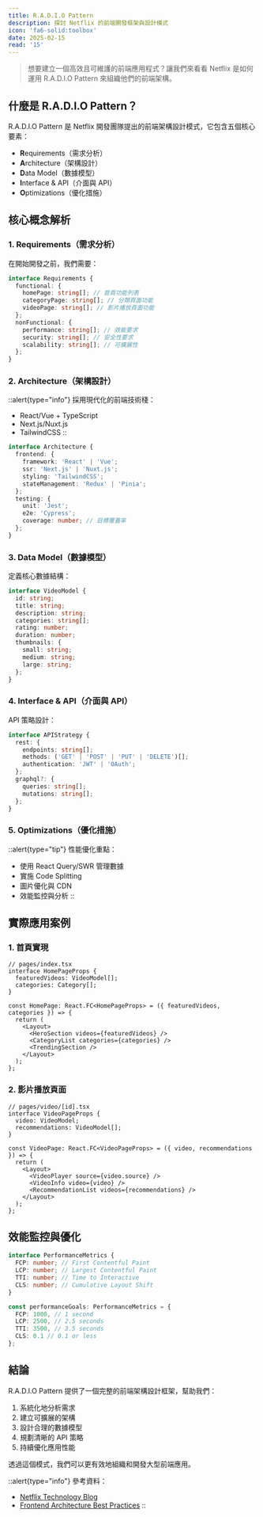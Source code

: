 ```yaml
---
title: R.A.D.I.O Pattern
description: 探討 Netflix 的前端開發框架與設計模式
icon: 'fa6-solid:toolbox'
date: 2025-02-15
read: '15'
---
```


> 想要建立一個高效且可維護的前端應用程式？讓我們來看看 Netflix 是如何運用 R.A.D.I.O Pattern 來組織他們的前端架構。

## 什麼是 R.A.D.I.O Pattern？

R.A.D.I.O Pattern 是 Netflix 開發團隊提出的前端架構設計模式，它包含五個核心要素：

- **R**equirements（需求分析）
- **A**rchitecture（架構設計）
- **D**ata Model（數據模型）
- **I**nterface & API（介面與 API）
- **O**ptimizations（優化措施）

## 核心概念解析

### 1. Requirements（需求分析）

在開始開發之前，我們需要：

```typescript
interface Requirements {
  functional: {
    homePage: string[]; // 首頁功能列表
    categoryPage: string[]; // 分類頁面功能
    videoPage: string[]; // 影片播放頁面功能
  };
  nonFunctional: {
    performance: string[]; // 效能要求
    security: string[]; // 安全性要求
    scalability: string[]; // 可擴展性
  };
}
```

### 2. Architecture（架構設計）

::alert{type="info"}
採用現代化的前端技術棧：
- React/Vue + TypeScript
- Next.js/Nuxt.js
- TailwindCSS
::

```typescript
interface Architecture {
  frontend: {
    framework: 'React' | 'Vue';
    ssr: 'Next.js' | 'Nuxt.js';
    styling: 'TailwindCSS';
    stateManagement: 'Redux' | 'Pinia';
  };
  testing: {
    unit: 'Jest';
    e2e: 'Cypress';
    coverage: number; // 目標覆蓋率
  };
}
```

### 3. Data Model（數據模型）

定義核心數據結構：

```typescript
interface VideoModel {
  id: string;
  title: string;
  description: string;
  categories: string[];
  rating: number;
  duration: number;
  thumbnails: {
    small: string;
    medium: string;
    large: string;
  };
}
```

### 4. Interface & API（介面與 API）

API 策略設計：

```typescript
interface APIStrategy {
  rest: {
    endpoints: string[];
    methods: ('GET' | 'POST' | 'PUT' | 'DELETE')[];
    authentication: 'JWT' | 'OAuth';
  };
  graphql?: {
    queries: string[];
    mutations: string[];
  };
}
```

### 5. Optimizations（優化措施）

::alert{type="tip"}
性能優化重點：

- 使用 React Query/SWR 管理數據
- 實施 Code Splitting
- 圖片優化與 CDN
- 效能監控與分析
::

## 實際應用案例

### 1. 首頁實現

```tsx
// pages/index.tsx
interface HomePageProps {
  featuredVideos: VideoModel[];
  categories: Category[];
}

const HomePage: React.FC<HomePageProps> = ({ featuredVideos, categories }) => {
  return (
    <Layout>
      <HeroSection videos={featuredVideos} />
      <CategoryList categories={categories} />
      <TrendingSection />
    </Layout>
  );
};
```

### 2. 影片播放頁面

```tsx
// pages/video/[id].tsx
interface VideoPageProps {
  video: VideoModel;
  recommendations: VideoModel[];
}

const VideoPage: React.FC<VideoPageProps> = ({ video, recommendations }) => {
  return (
    <Layout>
      <VideoPlayer source={video.source} />
      <VideoInfo video={video} />
      <RecommendationList videos={recommendations} />
    </Layout>
  );
};
```

## 效能監控與優化

```typescript
interface PerformanceMetrics {
  FCP: number; // First Contentful Paint
  LCP: number; // Largest Contentful Paint
  TTI: number; // Time to Interactive
  CLS: number; // Cumulative Layout Shift
}

const performanceGoals: PerformanceMetrics = {
  FCP: 1000, // 1 second
  LCP: 2500, // 2.5 seconds
  TTI: 3500, // 3.5 seconds
  CLS: 0.1 // 0.1 or less
};
```

## 結論

R.A.D.I.O Pattern 提供了一個完整的前端架構設計框架，幫助我們：

1. 系統化地分析需求
2. 建立可擴展的架構
3. 設計合理的數據模型
4. 規劃清晰的 API 策略
5. 持續優化應用性能

透過這個模式，我們可以更有效地組織和開發大型前端應用。

::alert{type="info"}
參考資料：
- [Netflix Technology Blog](https://netflixtechblog.com/)
- [Frontend Architecture Best Practices](https://frontend-architecture.com/)
::
